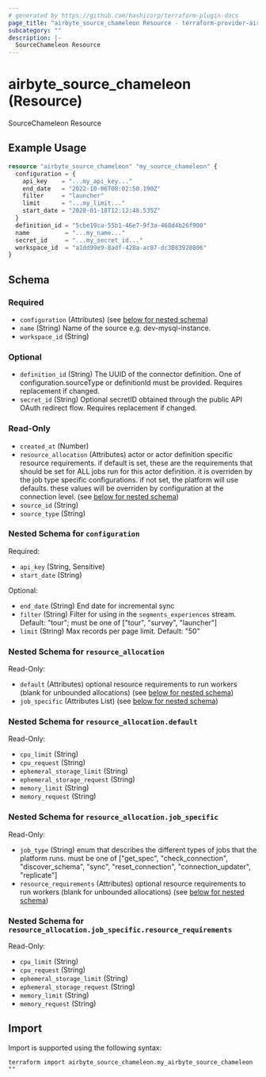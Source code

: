 ```yaml
---
# generated by https://github.com/hashicorp/terraform-plugin-docs
page_title: "airbyte_source_chameleon Resource - terraform-provider-airbyte"
subcategory: ""
description: |-
  SourceChameleon Resource
---
```


# airbyte_source_chameleon (Resource)

SourceChameleon Resource

## Example Usage

```terraform
resource "airbyte_source_chameleon" "my_source_chameleon" {
  configuration = {
    api_key    = "...my_api_key..."
    end_date   = "2022-10-06T08:02:50.190Z"
    filter     = "launcher"
    limit      = "...my_limit..."
    start_date = "2020-01-18T12:12:48.535Z"
  }
  definition_id = "5cbe19ca-55b1-46e7-9f3a-468d4b26f900"
  name          = "...my_name..."
  secret_id     = "...my_secret_id..."
  workspace_id  = "a1dd99e9-8adf-428a-ac07-dc3083920806"
}
```

<!-- schema generated by tfplugindocs -->
## Schema

### Required

- `configuration` (Attributes) (see [below for nested schema](#nestedatt--configuration))
- `name` (String) Name of the source e.g. dev-mysql-instance.
- `workspace_id` (String)

### Optional

- `definition_id` (String) The UUID of the connector definition. One of configuration.sourceType or definitionId must be provided. Requires replacement if changed.
- `secret_id` (String) Optional secretID obtained through the public API OAuth redirect flow. Requires replacement if changed.

### Read-Only

- `created_at` (Number)
- `resource_allocation` (Attributes) actor or actor definition specific resource requirements. if default is set, these are the requirements that should be set for ALL jobs run for this actor definition. it is overriden by the job type specific configurations. if not set, the platform will use defaults. these values will be overriden by configuration at the connection level. (see [below for nested schema](#nestedatt--resource_allocation))
- `source_id` (String)
- `source_type` (String)

<a id="nestedatt--configuration"></a>
### Nested Schema for `configuration`

Required:

- `api_key` (String, Sensitive)
- `start_date` (String)

Optional:

- `end_date` (String) End date for incremental sync
- `filter` (String) Filter for using in the `segments_experiences` stream. Default: "tour"; must be one of ["tour", "survey", "launcher"]
- `limit` (String) Max records per page limit. Default: "50"


<a id="nestedatt--resource_allocation"></a>
### Nested Schema for `resource_allocation`

Read-Only:

- `default` (Attributes) optional resource requirements to run workers (blank for unbounded allocations) (see [below for nested schema](#nestedatt--resource_allocation--default))
- `job_specific` (Attributes List) (see [below for nested schema](#nestedatt--resource_allocation--job_specific))

<a id="nestedatt--resource_allocation--default"></a>
### Nested Schema for `resource_allocation.default`

Read-Only:

- `cpu_limit` (String)
- `cpu_request` (String)
- `ephemeral_storage_limit` (String)
- `ephemeral_storage_request` (String)
- `memory_limit` (String)
- `memory_request` (String)


<a id="nestedatt--resource_allocation--job_specific"></a>
### Nested Schema for `resource_allocation.job_specific`

Read-Only:

- `job_type` (String) enum that describes the different types of jobs that the platform runs. must be one of ["get_spec", "check_connection", "discover_schema", "sync", "reset_connection", "connection_updater", "replicate"]
- `resource_requirements` (Attributes) optional resource requirements to run workers (blank for unbounded allocations) (see [below for nested schema](#nestedatt--resource_allocation--job_specific--resource_requirements))

<a id="nestedatt--resource_allocation--job_specific--resource_requirements"></a>
### Nested Schema for `resource_allocation.job_specific.resource_requirements`

Read-Only:

- `cpu_limit` (String)
- `cpu_request` (String)
- `ephemeral_storage_limit` (String)
- `ephemeral_storage_request` (String)
- `memory_limit` (String)
- `memory_request` (String)

## Import

Import is supported using the following syntax:

```shell
terraform import airbyte_source_chameleon.my_airbyte_source_chameleon ""
```
